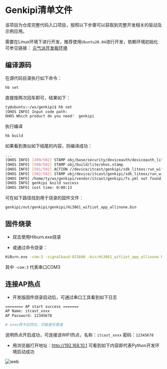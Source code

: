 # Genkipi清单文件

该项目为仓库完整代码入口项目，按照以下步骤可以获取到完整开发相关的驱动及示例应用。

需要在Linux环境下进行开发，推荐使用`Ubuntu20.04`进行开发，依赖环境初始化可参见链接： [元气派开发板环境](https://robot.czxy.com/ohos/day04/harmony_linux_env.html)

## 编译源码

在源代码目录执行如下命令：
``` bash
hb set
```

直接按两次回车即可，结果如下：
``` bash
ty@ubuntu:~/ws/genkipi$ hb set
[OHOS INFO] Input code path: 
OHOS Which product do you need?  genkipi
```

执行编译
``` bash
hb build
```

如果看到类似如下结尾的内容，则编译成功：
``` bash
...
[OHOS INFO] [499/502] STAMP obj/base/security/deviceauth/deviceauth_lite.stamp
[OHOS INFO] [500/502] STAMP obj/build/lite/ohos.stamp
[OHOS INFO] [501/502] ACTION //device/itcast/genkipi/sdk_liteos:run_wifiiot_scons(//build/lite/toolchain:riscv32-unknown-elf)
[OHOS INFO] [502/502] STAMP obj/device/itcast/genkipi/sdk_liteos/run_wifiiot_scons.stamp
[OHOS INFO] /home/ty/ws/genkipi/vendor/itcast/genkipi/fs.yml not found, stop packing fs. If the product does not need to be packaged, ignore it.
[OHOS INFO] genkipi build success
[OHOS INFO] cost time: 0:00:13
```

可在如下路径找到用于烧录的固件文件：
``` bash
genkipi/out/genkipi/genkipi/Hi3861_wifiiot_app_allinone.bin
```

## 固件烧录

- 双击使用Hiburn.exe烧录

- 或通过命令烧录：

```bash
HiBurn.exe -com:3 -signalbaud:921600 -bin:Hi3861_wifiiot_app_allinone.bin
```
其中 `-com:3` 代表串口COM3

## 连接AP热点

- 开发版固件烧录启动后，可通过串口工具看到如下日志
``` bash
======== AP start success ======= 
AP Name: itcast_xxxx
AP Password: 12345678

# xxxx网卡后四位，可能是任意值
```
说明热点开启成功，可连接该WIFI热点，名称：`itcast_xxxx` 密码：`12345678`

- 用浏览器打开地址：http://192.168.10.1 可看到如下内容即代表Python开发环境启动成功

![web](https://gitee.com/genkipi/genkipi_manifest/raw/master/images/index-page.jpg)
